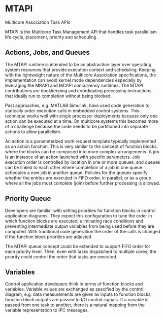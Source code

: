 # MTAPI

Multicore Association Task APIs

MTAPI is the Multicore Task Management API that handles task parallelism life cycle, placement, priority and scheduling.  

## Actions, Jobs, and Queues

The MTAPI runtime is intended to be an abstraction layer over operating system resources that provide execution context and scheduling. Keeping with the lightweight nature of the Multicore Association specifications, the implementation can avoid kernel mode dependencies especially by leveraging the MRAPI and MCAPI concurrency runtimes. The MTAPI contributions are bookkeeping and coordinating processing instructions that ideally run to completion without being blocked.  

Past approaches, e.g. MATLAB Simulink, have used code generation to statically order execution calls in embedded control systems. This technique works well with single processor deployments because only one action can be executed at a time. On multicore systems this becomes more of a challenge because the code needs to be partitioned into separate actions to allow parallelism.  

An action is a parameterized work request template typically implemented as an action function. This is very similar to the concept of function blocks, where the blocks can be composed into more complex arrangements. A job is an instance of an action launched with specific parameters. Job execution order is controlled by location in one or more queues, and queues can be linked to each other where completion of a job in one queue schedules a new job in another queue. Policies for the queues specify whether the entries are executed in FIFO order, in parallel, or as a group where all the jobs must complete (join) before further processing is allowed.  

## Priority Queue

Developers are familiar with setting priorities for function blocks in control application diagrams. They expect this configuration to tune the order in which function blocks are executed, eliminating race conditions and preventing intermediate output variables from being used before they are computed. With traditional code generation the order of the calls is changed if the function block priorities are adjusted.  

The MTAPI queue concept could be extended to support FIFO order for each priority level. Then, even with tasks dispatched to multiple cores, the priority could control the order that tasks are executed.  

## Variables

Control application developers think in terms of function blocks and variables. Variable values are exchanged as specified by the control diagram, e.g. data measurements are given as inputs to function blocks, function block outputs are passed to I/O control signals. If a variable is passed from one task to another, there is a natural mapping from the variable representation to IPC messages.  
